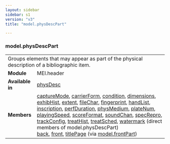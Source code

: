 ```yaml
---
layout: sidebar
sidebar: s1
version: "v3"
title: "model.physDescPart"

---
```


<div class="classSpec model">
   <h3 id="model.physDescPart">model.physDescPart</h3>
   <table class="wovenodd">
      <tr>
         <td colspan="2" class="wovenodd-col2">Groups elements that may appear as part of the physical description of a bibliographic
            item.
         </td>
      </tr>
      <tr>
         <td class="wovenodd-col1">
            <strong>Module</strong>
         </td>
         <td class="wovenodd-col2">MEI.header</td>
      </tr>
      <tr>
         <td class="wovenodd-col1">
            <strong>Available in</strong>
         </td>
         <td class="wovenodd-col2">
            <div class="parent">
               <div>
                  <a class="link_odd_elementSpec" href="/{{ page.version }}/elements/physDesc.html">physDesc</a>
               </div>
            </div>
         </td>
      </tr>
      <tr>
         <td class="wovenodd-col1">
            <strong>Members</strong>
         </td>
         <td class="wovenodd-col2">
            <div class="parent">
               <div>
                  <a class="link_odd_elementSpec" href="/{{ page.version }}/elements/captureMode.html">captureMode</a>, 
                  <a class="link_odd_elementSpec" href="/{{ page.version }}/elements/carrierForm.html">carrierForm</a>, 
                  <a class="link_odd_elementSpec" href="/{{ page.version }}/elements/condition.html">condition</a>, 
                  <a class="link_odd_elementSpec" href="/{{ page.version }}/elements/dimensions.html">dimensions</a>, 
                  <a class="link_odd_elementSpec" href="/{{ page.version }}/elements/exhibHist.html">exhibHist</a>, 
                  <a class="link_odd_elementSpec" href="/{{ page.version }}/elements/extent.html">extent</a>, 
                  <a class="link_odd_elementSpec" href="/{{ page.version }}/elements/fileChar.html">fileChar</a>, 
                  <a class="link_odd_elementSpec" href="/{{ page.version }}/elements/fingerprint.html">fingerprint</a>, 
                  <a class="link_odd_elementSpec" href="/{{ page.version }}/elements/handList.html">handList</a>, 
                  <a class="link_odd_elementSpec" href="/{{ page.version }}/elements/inscription.html">inscription</a>, 
                  <a class="link_odd_elementSpec" href="/{{ page.version }}/elements/perfDuration.html">perfDuration</a>, 
                  <a class="link_odd_elementSpec" href="/{{ page.version }}/elements/physMedium.html">physMedium</a>, 
                  <a class="link_odd_elementSpec" href="/{{ page.version }}/elements/plateNum.html">plateNum</a>, 
                  <a class="link_odd_elementSpec" href="/{{ page.version }}/elements/playingSpeed.html">playingSpeed</a>, 
                  <a class="link_odd_elementSpec" href="/{{ page.version }}/elements/scoreFormat.html">scoreFormat</a>, 
                  <a class="link_odd_elementSpec" href="/{{ page.version }}/elements/soundChan.html">soundChan</a>, 
                  <a class="link_odd_elementSpec" href="/{{ page.version }}/elements/specRepro.html">specRepro</a>, 
                  <a class="link_odd_elementSpec" href="/{{ page.version }}/elements/trackConfig.html">trackConfig</a>, 
                  <a class="link_odd_elementSpec" href="/{{ page.version }}/elements/treatHist.html">treatHist</a>, 
                  <a class="link_odd_elementSpec" href="/{{ page.version }}/elements/treatSched.html">treatSched</a>, 
                  <a class="link_odd_elementSpec" href="/{{ page.version }}/elements/watermark.html">watermark</a> (direct members of model.physDescPart)
               </div>
               <div>
                  <a class="link_odd_elementSpec" href="/{{ page.version }}/model-classes/back.html">back</a>, 
                  <a class="link_odd_elementSpec" href="/{{ page.version }}/model-classes/front.html">front</a>, 
                  <a class="link_odd_elementSpec" href="/{{ page.version }}/model-classes/titlePage.html">titlePage</a>
                  <span> (via 
                     <a class="link_odd_classSpec" href="/{{ page.version }}/model-classes/model.frontPart.html">model.frontPart</a>)
                  </span>
               </div>
            </div>
         </td>
      </tr>
   </table>
</div>